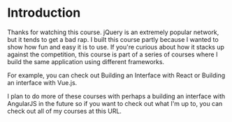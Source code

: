 # Introduction
Thanks for watching this course. jQuery is an extremely popular network, but it tends to get a bad rap. I built this course partly because I wanted to show how fun and easy it is to use. If you're curious about how it stacks up against the competition, this course is part of a series of courses where I build the same application using different frameworks.

For example, you can check out Building an Interface with React or Building an interface with Vue.js.

I plan to do more of these courses with perhaps a building an interface with AngularJS in the future so if you want to check out what I'm up to, you can check out all of my courses at this URL.
